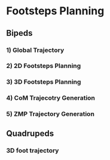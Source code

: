 # Footsteps Planning

## Bipeds

### 1) Global Trajectory

### 2) 2D Footsteps Planning

### 3) 3D Footsteps Planning

### 4) CoM Trajecotry Generation

### 5) ZMP Trajectory Generation

## Quadrupeds

### 3D foot trajectory
